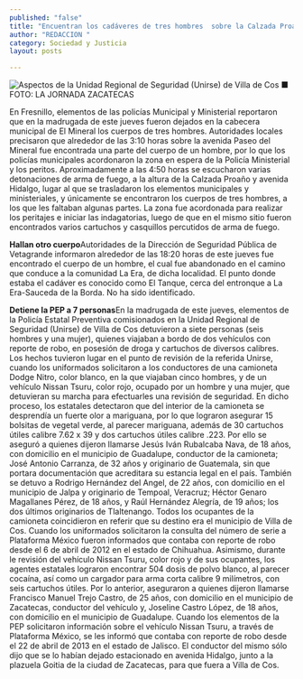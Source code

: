 ```yaml
---
published: "false"
title: "Encuentran los cadáveres de tres hombres  sobre la Calzada Proaño, en El Mineral"
author: "REDACCION "
category: Sociedad y Justicia
layout: posts

---
```


![Aspectos de la Unidad Regional de Seguridad (Unirse) de Villa de Cos 
■ FOTO: LA JORNADA ZACATECAS ](http://i.imgur.com/XEDpnIXm.jpg)

En Fresnillo, elementos de las policías Municipal y Ministerial reportaron que en la madrugada de este jueves fueron dejados en la cabecera municipal de El Mineral los cuerpos de tres hombres.
Autoridades locales precisaron que alrededor de las 3:10 horas sobre la avenida Paseo del Mineral fue encontrada una parte del cuerpo de un hombre, por lo que los policías municipales acordonaron la zona en espera de la Policía Ministerial y los peritos.
Aproximadamente a las 4:50 horas se escucharon varias detonaciones de arma de fuego, a la altura de la Calzada Proaño y avenida Hidalgo, lugar al que se trasladaron los elementos municipales y ministeriales, y únicamente se encontraron los cuerpos de tres hombres, a los que les faltaban algunas partes.
La zona fue acordonada para realizar los peritajes e iniciar las indagatorias, luego de que en el mismo sitio fueron encontrados varios cartuchos y casquillos percutidos de arma de fuego.

**Hallan otro cuerpo**Autoridades de la Dirección de Seguridad Pública de Vetagrande informaron alrededor de las 18:20 horas de este jueves fue encontrado el cuerpo de un hombre, el cual fue abandonado en el camino que conduce a la comunidad La Era, de dicha localidad.
El punto donde estaba el cadáver es conocido como El Tanque, cerca del entronque a La Era-Sauceda de la Borda. No ha sido identificado.

**Detiene la PEP a 7 personas**En la madrugada de este jueves, elementos de la Policía Estatal Preventiva comisionados en la Unidad Regional de Seguridad (Unirse) de Villa de Cos detuvieron a siete personas (seis hombres y una mujer), quienes viajaban a bordo de dos vehículos con reporte de robo, en posesión de droga y cartuchos de diversos calibres.
Los hechos tuvieron lugar en el punto de revisión de la referida Unirse, cuando los uniformados solicitaron a los conductores de una camioneta Dodge Nitro, color blanco, en la que viajaban cinco hombres, y de un vehículo Nissan Tsuru, color rojo, ocupado por un hombre y una mujer, que detuvieran su marcha para efectuarles una revisión de seguridad.
En dicho proceso, los estatales detectaron que del interior de la camioneta se desprendía un fuerte olor a mariguana, por lo que lograron asegurar 15 bolsitas de vegetal verde, al parecer mariguana, además de 30 cartuchos útiles calibre 7.62 x 39 y dos cartuchos útiles calibre .223.
Por ello se aseguró a quienes dijeron llamarse Jesús Iván Rubalcaba Nava, de 18 años, con domicilio en el municipio de Guadalupe, conductor de la camioneta; José Antonio Carranza, de 32 años y originario de Guatemala, sin que portara documentación que acreditara su estancia legal en el país.
También se detuvo a Rodrigo Hernández del Angel, de 22 años, con domicilio en el municipio de Jalpa y originario de Tempoal, Veracruz; Héctor Genaro Magallanes Pérez, de 18 años, y Raúl Hernández Alegría, de 19 años; los dos últimos originarios de Tlaltenango.
Todos los ocupantes de la camioneta coincidieron en referir que su destino era el municipio de Villa de Cos.
Cuando los uniformados solicitaron la consulta del número de serie a Plataforma México fueron informados que contaba con reporte de robo desde el 6 de abril de 2012 en el estado de Chihuahua.
Asimismo, durante le revisión del vehículo Nissan Tsuru, color rojo y de sus ocupantes, los agentes estatales lograron encontrar 504 dosis de polvo blanco, al parecer cocaína, así como un cargador para arma corta calibre 9 milímetros, con seis cartuchos útiles.
Por lo anterior, aseguraron a quienes dijeron llamarse Francisco Manuel Trejo Castro, de 25 años, con domicilio en el municipio de Zacatecas, conductor del vehículo y, Joseline Castro López, de 18 años, con domicilio en el municipio de Guadalupe.
Cuando los elementos de la PEP solicitaron información sobre el vehículo Nissan Tsuru, a través de Plataforma México, se les informó que contaba con reporte de robo desde el 22 de abril de 2013 en el estado de Jalisco.
El conductor del mismo sólo dijo que se lo habían dejado estacionado en avenida Hidalgo, junto a la plazuela Goitia de la ciudad de Zacatecas, para que fuera a Villa de Cos.
